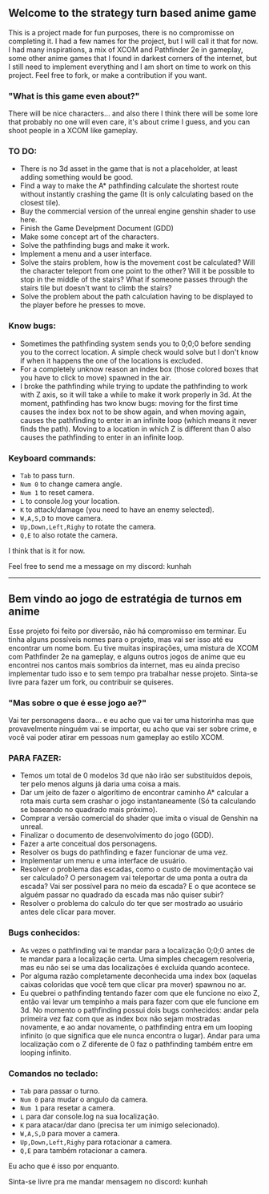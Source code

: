 ## Welcome to the strategy turn based anime game

This is a project made for fun purposes, there is no compromisse on completing it.
I had a few names for the project, but I will call it that for now.
I had many inspirations, a mix of XCOM and Pathfinder 2e in gameplay,
some other anime games that I found in darkest corners of the internet,
but I still need to implement everything and I am short on time to
work on this project.
Feel free to fork, or make a contribution if you want.

### "What is this game even about?"

There will be nice characters... and also there I think there will be some
lore that probably no one will even care, it's about crime I guess,
and you can shoot people in a XCOM like gameplay.

### TO DO:
- There is no 3d asset in the game that is not a placeholder, at least adding something would be good.
- Find a way to make the A* pathfinding calculate the shortest route without instantly crashing the game (It is only calculating based on the closest tile).
- Buy the commercial version of the unreal engine genshin shader to use here.
- Finish the Game Develpment Document (GDD)
- Make some concept art of the characters.
- Solve the pathfinding bugs and make it work.
- Implement a menu and a user interface.
- Solve the stairs problem, how is the movement cost be calculated? Will the character teleport from one point to the other? Will it be possible to stop in the middle of the stairs? What if someone passes through the stairs tile but doesn't want to climb the stairs?
- Solve the problem about the path calculation having to be displayed to the player before he presses to move.

### Know bugs:
- Sometimes the pathfinding system sends you to 0;0;0 before sending you to the correct location. A simple check would solve but I don't know if when it happens the one of the locations is excluded.
- For a completely unknow reason an index box (those colored boxes that you have to click to move) spawned in the air.
- I broke the pathfinding while trying to update the pathfinding to work with Z axis, so it will take a while to make it work properly in 3d. At the moment, pathfinding has two know bugs: moving for the first time causes the index box not to be show again, and when moving again, causes the pathfinding to enter in an infinite loop (which means it never finds the path). Moving to a location in which Z is different than 0 also causes the pathfinding to enter in an infinite loop.

### Keyboard commands:

- `Tab` to pass turn.
- `Num 0` to change camera angle.
- `Num 1` to reset camera.
- `L` to console.log your location.
- `K` to attack/damage (you need to have an enemy selected).
- `W,A,S,D` to move camera.
- `Up,Down,Left,Righy` to rotate the camera.
- `Q,E` to also rotate the camera.

I think that is it for now.

Feel free to send me a message on my discord: kunhah

-------------------------------------------------------------

## Bem vindo ao jogo de estratégia de turnos em anime

Esse projeto foi feito por diversão, não há compromisso em terminar.
Eu tinha alguns possíveis nomes para o projeto, mas vai ser isso até eu encontrar um nome bom.
Eu tive muitas inspirações, uma mistura de XCOM com Pathfinder 2e na gameplay,
e alguns outros jogos de anime que eu encontrei nos cantos mais sombrios da internet,
mas eu ainda preciso implementar tudo isso e to sem tempo pra trabalhar nesse projeto.
Sinta-se livre para fazer um fork, ou contribuir se quiseres.

### "Mas sobre o que é esse jogo ae?"

Vai ter personagens daora... e eu acho que vai ter uma historinha
mas que provavelmente ninguém vai se importar, eu acho que vai ser sobre crime,
e você vai poder atirar em pessoas num gameplay ao estilo XCOM.

### PARA FAZER:
- Temos um total de 0 modelos 3d que não irão ser substituídos depois, ter pelo menos alguns já daria uma coisa a mais.
- Dar um jeito de fazer o algorítimo de encontrar caminho A* calcular a rota mais curta sem crashar o jogo instantaneamente (Só ta calculando se baseando no quadrado mais próximo).
- Comprar a versão comercial do shader que imita o visual de Genshin na unreal.
- Finalizar o documento de desenvolvimento do jogo (GDD).
- Fazer a arte conceitual dos personagens.
- Resolver os bugs do pathfinding e fazer funcionar de uma vez.
- Implementar um menu e uma interface de usuário.
- Resolver o problema das escadas, como o custo de movimentação vai ser calculado? O personagem vai teleportar de uma ponta a outra da escada? Vai ser possível para no meio da escada? E o que acontece se alguém passar no quadrado da escada mas não quiser subir?
- Resolver o problema do calculo do ter que ser mostrado ao usuário antes dele clicar para mover.

### Bugs conhecidos:
- As vezes o pathfinding vai te mandar para a localização 0;0;0 antes de te mandar para a localização certa. Uma simples checagem resolveria, mas eu não sei se uma das localizações é excluída quando acontece.
- Por alguma razão completamente deconhecida uma index box (aquelas caixas coloridas que você tem que clicar pra mover) spawnou no ar.
- Eu quebrei o pathfinding tentando fazer com que ele funcione no eixo Z, então vai levar um tempinho a mais para fazer com que ele funcione em 3d. No momento o pathfinding possui dois bugs conhecidos: andar pela primeira vez faz com que as index box não sejam mostradas novamente, e ao andar novamente, o pathfinding entra em um looping infinito (o que significa que ele nunca encontra o lugar). Andar para uma localização com o Z diferente de 0 faz o pathfinding também entre em looping infinito.

### Comandos no teclado:

- `Tab` para passar o turno.
- `Num 0` para mudar o angulo da camera.
- `Num 1` para resetar a camera.
- `L` para dar console.log na sua localização.
- `K` para atacar/dar dano (precisa ter um inimigo selecionado).
- `W,A,S,D` para mover a camera.
- `Up,Down,Left,Righy` para rotacionar a camera.
- `Q,E` para também rotacionar a camera.


Eu acho que é isso por enquanto.

Sinta-se livre pra me mandar mensagem no discord: kunhah

